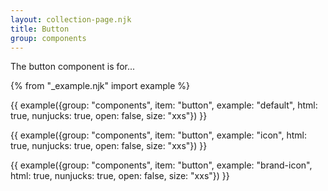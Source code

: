 ```yaml
---
layout: collection-page.njk
title: Button
group: components
---
```


The button component is for...

{% from "_example.njk" import example %}

{{ example({group: "components", item: "button", example: "default", html: true, nunjucks: true, open: false, size: "xxs"}) }}

{{ example({group: "components", item: "button", example: "icon", html: true, nunjucks: true, open: false, size: "xxs"}) }}

{{ example({group: "components", item: "button", example: "brand-icon", html: true, nunjucks: true, open: false, size: "xxs"}) }}

